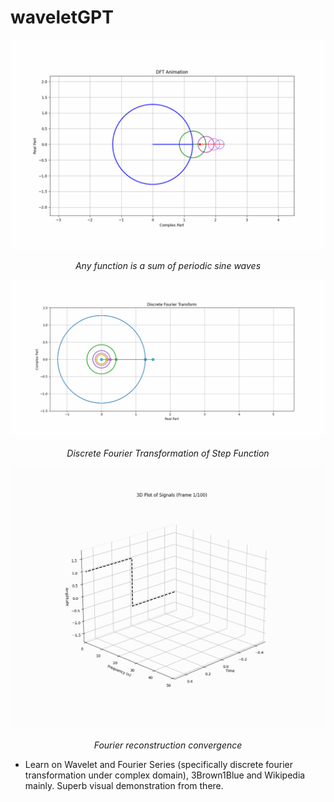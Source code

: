 # waveletGPT

</div>
<div align="center">
  <img src="anime/fourier_anime_composite.gif" width="800" alt="Discrete Fourier Transformation v1">
  <p><em>Any function is a sum of periodic sine waves</em></p>
</div>


</div>
<div align="center">
  <img src="anime/fourier_anime_use.gif" width="800" alt="Discrete Fourier Transformation v2">
  <p><em>Discrete Fourier Transformation of Step Function</em></p>
</div>

</div>
<div align="center">
  <img src="anime/dft_approximation_3d.gif" width="800" alt="Fourier reconstruction convergence">
  <p><em>Fourier reconstruction convergence</em></p>
</div>

* Learn on Wavelet and Fourier Series (specifically discrete fourier transformation under complex domain), 3Brown1Blue and Wikipedia mainly. Superb visual demonstration from there. 
